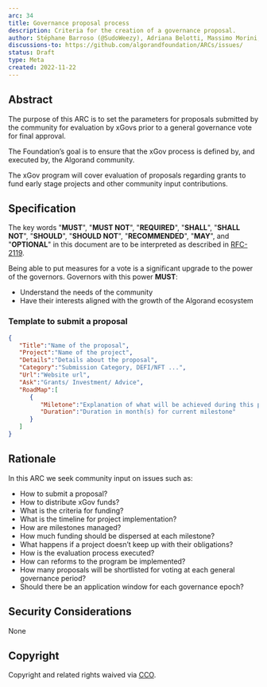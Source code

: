 ```yaml
---
arc: 34
title: Governance proposal process
description: Criteria for the creation of a governance proposal.
author: Stéphane Barroso (@SudoWeezy), Adriana Belotti, Massimo Morini, Michel Treccani, John Woods, Shai Halevi
discussions-to: https://github.com/algorandfoundation/ARCs/issues/
status: Draft
type: Meta
created: 2022-11-22
---
```

 
## Abstract
The purpose of this ARC is to set the parameters for proposals submitted by the community for evaluation by xGovs prior to a general governance vote for final approval.
 
The Foundation’s goal is to ensure that the xGov process is defined by, and executed by, the Algorand community.

The xGov program will cover evaluation of proposals regarding grants to fund early stage projects and other community input contributions.
 
## Specification
The key words "**MUST**", "**MUST NOT**", "**REQUIRED**", "**SHALL**", "**SHALL NOT**", "**SHOULD**", "**SHOULD NOT**", "**RECOMMENDED**", "**MAY**", and "**OPTIONAL**" in this document are to be interpreted as described in <a href="https://www.ietf.org/rfc/rfc2119.txt">RFC-2119</a>.
 
Being able to put measures for a vote is a significant upgrade to the power of the governors. Governors with this power **MUST**:
- Understand the needs of the community
- Have their interests aligned with the growth of the Algorand ecosystem
 
### Template to submit a proposal

``` json 
{
   "Title":"Name of the proposal",
   "Project":"Name of the project",
   "Details":"Details about the proposal",
   "Category":"Submission Category, DEFI/NFT ...",
   "Url":"Website url",
   "Ask":"Grants/ Investment/ Advice",
   "RoadMap":[
      {
         "Miletone":"Explanation of what will be achieved during this period",
         "Duration":"Duration in month(s) for current milestone"
      }
   ]
}
```

## Rationale
In this ARC we seek community input on issues such as:
- How to submit a proposal?
- How to distribute xGov funds?
- What is the criteria for funding?
- What is the timeline for project implementation?
- How are milestones managed?
- How much funding should be dispersed at each milestone?
- What happens if a project doesn’t keep up with their obligations?
- How is the evaluation process executed?
- How can reforms to the program be implemented?
- How many proposals will be shortlisted for voting at each general governance period?
- Should there be an application window for each governance epoch?
 
## Security Considerations
None
 
## Copyright
Copyright and related rights waived via <a href="https://creativecommons.org/publicdomain/zero/1.0/">CCO</a>.
